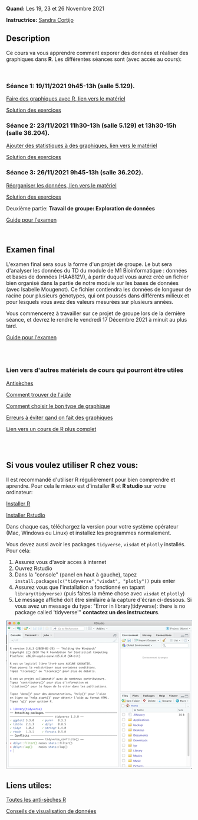 
**Quand:** Les 19, 23 et 26 Novembre 2021 

**Instructrice:** 
[Sandra Cortijo](mailto:sandra.cortijo@cnrs.fr)


## Description

Ce cours va vous apprendre comment exporer des données et réaliser des graphiques dans **R**. 
Les différentes séances sont (avec accès au cours):

<br>

### Séance 1: 19/11/2021 9h45-13h (salle 5.129).


[Faire des graphiques avec R, lien vers le matériel](session1/materiel/session1.html)  

[Solution des exercices](session1/materiel/session1_exercise_solutions.html)


### Séance 2: 23/11/2021 11h30-13h (salle 5.129) et 13h30-15h (salle 36.204). 


[Ajouter des statistiques à des graphiques, lien vers le matériel](session2/materiel/session2.html)  


[Solution des exercices](session2/materiel/session2_exercise_solutions.html)


### Séance 3:  26/11/2021 9h45-13h (salle 36.202). 

[Réorganiser les données, lien vers le matériel](session3/materiel/session3.html)  

[Solution des exercices](session3/materiel/session3_exercise_solutions.html)

Deuxième partie:
**Travail de groupe: Exploration de données**

[Guide pour l'examen](session3/materiel/Rapport_exam.html)



<br>

## Examen final

L'examen final sera sous la forme d'un projet de groupe. Le but sera d'analyser les données du TD du module de M1 Bioinformatique : données et bases de données (HAA812V), à partir duquel vous aurez créé un fichier bien organisé dans la partie de notre module sur les bases de données (avec Isabelle Mougenot). Ce fichier contiendra les données de longueur de racine pour plusieurs génotypes, qui ont poussés dans différents milieux et pour lesquels vous avez des valeurs mesurées sur plusieurs années.  

Vous commencerez à travailler sur ce projet de groupe lors de la dernière séance, et devrez le rendre le vendredi 17 Décembre 2021 à minuit au plus tard.  

[Guide pour l'examen](session3/materiel/Rapport_exam.html)


<br>

<br>

### Lien vers d'autres matériels de cours qui pourront être utiles


[Antisèches](https://www.rstudio.com/resources/cheatsheets/)

[Comment trouver de l'aide](astuces.html)

[Comment choisir le bon type de graphique](https://www.data-to-viz.com/#explore)

[Erreurs à éviter qand on fait des graphiques](https://www.data-to-viz.com/caveats.html)

[Lien vers un cours de R plus complet](https://scortijo.github.io/2021_L3_R/)


<br>

<br>


## Si vous voulez utiliser R chez vous: 
Il est recommandé d'utiliser R régulièrement pour bien comprendre et aprendre. Pour cela le mieux est d'installer **R** et **R studio** sur votre ordinateur:

[Installer R](https://cran.biotools.fr/)

[Installer Rstudio](https://rstudio.com/products/rstudio/download/)

Dans chaque cas, téléchargez la version pour votre système opérateur (Mac, Windows ou Linux) et installez les programmes normalement.

Vous devez aussi avoir les packages `tidyverse`, `visdat` et `plotly` installés. 
Pour cela:
1. Assurez vous d'avoir acces à internet
2. Ouvrez Rstudio
3. Dans la "console" (panel en haut à gauche), tapez `install.packages(c("tidyverse","visdat", "plotly"))` puis enter
4. Assurez vous que l'installation a fonctionné en tapant `library(tidyverse)` (puis faites la même chose avec `visdat` et `plotly`)
5. Le message affiché doit être similaire à la capture d'écran ci-dessous. Si vous avez un message du type: 
"Error in library(tidyverse): there is no package called 'tidyverse'"
**contactez un des instructeurs**.

![capture d'écran d'un installation correcte](installation_package_instructions.png)


## Liens utiles: 

[Toutes les anti-sèches R](https://www.rstudio.com/resources/cheatsheets/)

[Conseils de visualisation de données](https://www.data-to-viz.com/)



